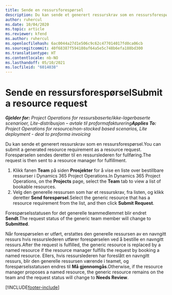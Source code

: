 ```yaml
---
title: Sende en ressursforespørsel
description: Du kan sende et generert ressurskrav som en ressursforespørsel. Forespørselen sendes deretter til en ressurslederen for fullføring.
author: ruhercul
ms.date: 10/04/2020
ms.topic: article
ms.reviewer: kfend
ms.author: ruhercul
ms.openlocfilehash: 6ac0044a27d1e506c9c62c477014017fd0ca06cb
ms.sourcegitcommit: 40f68387f594180af64a5e5c748b6efa188bd300
ms.translationtype: HT
ms.contentlocale: nb-NO
ms.lasthandoff: 05/10/2021
ms.locfileid: "6014038"
---
```

# <a name="submit-a-resource-request"></a><span data-ttu-id="b922e-104">Sende en ressursforespørsel</span><span class="sxs-lookup"><span data-stu-id="b922e-104">Submit a resource request</span></span>

<span data-ttu-id="b922e-105">_**Gjelder for:** Project Operations for ressursbaserte/ikke-lagerbaserte scenarioer, Lite-distribusjon – avtale til proformafakturering_</span><span class="sxs-lookup"><span data-stu-id="b922e-105">_**Applies To:** Project Operations for resource/non-stocked based scenarios, Lite deployment - deal to proforma invoicing_</span></span>

<span data-ttu-id="b922e-106">Du kan sende et generert ressurskrav som en ressursforespørsel.</span><span class="sxs-lookup"><span data-stu-id="b922e-106">You can submit a generated resource requirement as a resource request.</span></span> <span data-ttu-id="b922e-107">Forespørselen sendes deretter til en ressurslederen for fullføring.</span><span class="sxs-lookup"><span data-stu-id="b922e-107">The request is then sent to a resource manager for fulfillment.</span></span>

1. <span data-ttu-id="b922e-108">Klikk fanen **Team** på siden **Prosjekter** for å vise en liste over bestillbare ressurser i Dynamics 365 Project Operations.</span><span class="sxs-lookup"><span data-stu-id="b922e-108">In Dynamics 365 Project Operations, on the **Projects** page, select the **Team** tab to view a list of bookable resources.</span></span> 
2. <span data-ttu-id="b922e-109">Velg den generelle ressursen som har et ressurskrav, fra listen, og klikk deretter **Send forespørsel**.</span><span class="sxs-lookup"><span data-stu-id="b922e-109">Select the generic resource that has a resource requirement from the list, and then click **Submit Request**.</span></span>

<span data-ttu-id="b922e-110">Forespørselsstatusen for det generelle teammedlemmet blir endret **Sendt**.</span><span class="sxs-lookup"><span data-stu-id="b922e-110">The request status of the generic team member will change to **Submitted**.</span></span>

<span data-ttu-id="b922e-111">Når forespørselen er utført, erstattes den generelle ressursen av en navngitt ressurs hvis ressurslederen utfører forespørselen ved å bestille en navngitt ressurs.</span><span class="sxs-lookup"><span data-stu-id="b922e-111">After the request is fulfilled, the generic resource is replaced by a named resource if the resource manager fulfills the request by booking a named resource.</span></span> <span data-ttu-id="b922e-112">Ellers, hvis ressurslederen har foreslått en navngitt ressurs, blir den generelle ressursen værende i teamet, og forespørselsstatusen endres til **Må gjennomgås**.</span><span class="sxs-lookup"><span data-stu-id="b922e-112">Otherwise, if the resource manager proposes a named resource, the generic resource remains on the team and the request status will change to **Needs Review**.</span></span>


[!INCLUDE[footer-include](../includes/footer-banner.md)]